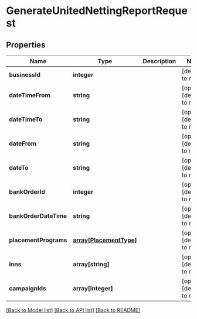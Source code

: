 # GenerateUnitedNettingReportRequest

## Properties
Name | Type | Description | Notes
------------ | ------------- | ------------- | -------------
**businessId** | **integer** |  | [default to null]
**dateTimeFrom** | **string** |  | [optional] [default to null]
**dateTimeTo** | **string** |  | [optional] [default to null]
**dateFrom** | **string** |  | [optional] [default to null]
**dateTo** | **string** |  | [optional] [default to null]
**bankOrderId** | **integer** |  | [optional] [default to null]
**bankOrderDateTime** | **string** |  | [optional] [default to null]
**placementPrograms** | [**array[PlacementType]**](PlacementType.md) |  | [optional] [default to null]
**inns** | **array[string]** |  | [optional] [default to null]
**campaignIds** | **array[integer]** |  | [optional] [default to null]

[[Back to Model list]](../README.md#documentation-for-models) [[Back to API list]](../README.md#documentation-for-api-endpoints) [[Back to README]](../README.md)


